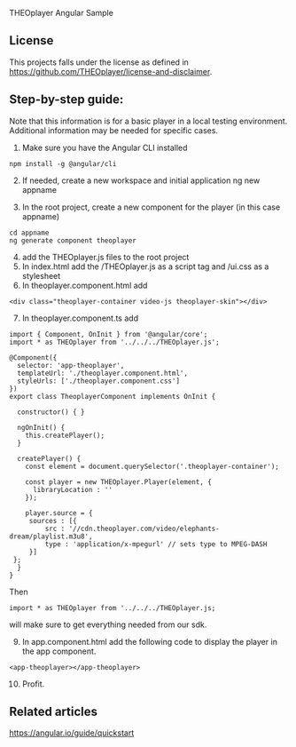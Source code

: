 THEOplayer Angular Sample

## License

This projects falls under the license as defined in https://github.com/THEOplayer/license-and-disclaimer.

## Step-by-step guide:

Note that this information is for a basic player in a local testing environment. Additional information may be needed for specific cases.

1. Make sure you have the Angular CLI installed

```
npm install -g @angular/cli
```

2. If needed, create a new workspace and initial application
   ng new appname

3. In the root project, create a new component for the player (in this case appname)

```
cd appname
ng generate component theoplayer
```

4. add the THEOplayer.js files to the root project
5. In index.html add the /THEOplayer.js as a script tag and /ui.css as a stylesheet
6. In theoplayer.component.html add

```
<div class="theoplayer-container video-js theoplayer-skin"></div>
```

7. In theoplayer.component.ts add

```
import { Component, OnInit } from '@angular/core';
import * as THEOplayer from '../../../THEOplayer.js';

@Component({
  selector: 'app-theoplayer',
  templateUrl: './theoplayer.component.html',
  styleUrls: ['./theoplayer.component.css']
})
export class TheoplayerComponent implements OnInit {

  constructor() { }

  ngOnInit() {
    this.createPlayer();
  }

  createPlayer() {
    const element = document.querySelector('.theoplayer-container');

    const player = new THEOplayer.Player(element, {
      libraryLocation : ''
    });

    player.source = {
     sources : [{
         src : '//cdn.theoplayer.com/video/elephants-dream/playlist.m3u8',
         type : 'application/x-mpegurl' // sets type to MPEG-DASH
     }]
 };
  }
}
```

Then

```
import * as THEOplayer from '../../../THEOplayer.js;
```

will make sure to get everything needed from our sdk.

9. In app.component.html add the following code to display the player in the app component.

```
<app-theoplayer></app-theoplayer>
```

10. Profit.

## Related articles

https://angular.io/guide/quickstart
